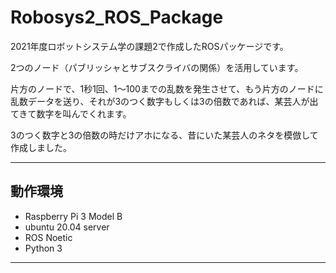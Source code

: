 # Robosys2_ROS_Package

2021年度ロボットシステム学の課題2で作成したROSパッケージです。

2つのノード（パブリッシャとサブスクライバの関係）を活用しています。

片方のノードで、1秒1回、1～100までの乱数を発生させて、もう片方のノードに乱数データを送り、それが3のつく数字もしくは3の倍数であれば、某芸人が出てきて数字を叫んでくれます。

3のつく数字と3の倍数の時だけアホになる、昔にいた某芸人のネタを模倣して作成しました。

___

## 動作環境
- Raspberry Pi 3 Model B
- ubuntu 20.04 server
- ROS Noetic
- Python 3

___



